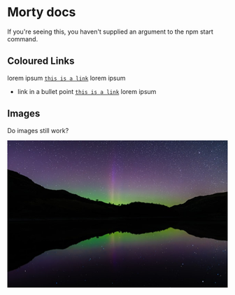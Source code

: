 # Morty docs

If you're seeing this, you haven't supplied an argument to the npm start command.

## Coloured Links

lorem ipsum [`this is a link`](https://github.com/bbc) lorem ipsum
* link in a bullet point [`this is a link`](https://bbc-tpg.slack.com/archives/CH62XGS77) lorem ipsum

## Images

Do images still work?

![Image 1](./folder/subFolder/test.jpg)